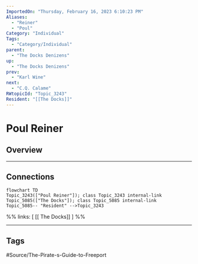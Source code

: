 ```yaml
---
ImportedOn: "Thursday, February 16, 2023 6:10:23 PM"
Aliases:
  - "Reiner"
  - "Poul"
Category: "Individual"
Tags:
  - "Category/Individual"
parent:
  - "The Docks Denizens"
up:
  - "The Docks Denizens"
prev:
  - "Karl Wine"
next:
  - "C.Q. Calame"
RWtopicId: "Topic_3243"
Resident: "[[The Docks]]"
---
```

# Poul Reiner
## Overview
---
## Connections
```mermaid
flowchart TD
Topic_3243(["Poul Reiner"]); class Topic_3243 internal-link
Topic_5085(["The Docks"]); class Topic_5085 internal-link
Topic_5085-- "Resident" -->Topic_3243
```
%%
links: [ [[ The Docks]] ]
%%


---
## Tags
#Source/The-Pirate-s-Guide-to-Freeport


